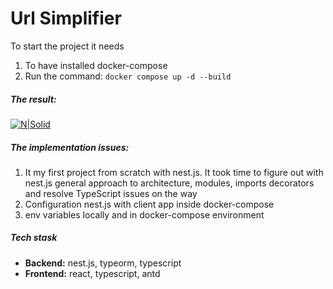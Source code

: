 # Url Simplifier

To start the project it needs
1) To have installed docker-compose
2) Run the command: `docker compose up -d --build`

##### The result:
[![N|Solid](https://i.ibb.co/3cktRV6/Screenshot-2024-01-09-at-3-49-20.png)](https://nodesource.com/products/nsolid)

##### The implementation issues:
1) It my first project from scratch with nest.js. It took time to figure out with nest.js general approach to architecture, modules, imports decorators and resolve TypeScript issues on the way
2) Configuration nest.js with client app inside docker-compose 
3) env variables locally and in docker-compose environment

##### Tech stask 
- **Backend:** nest.js, typeorm, typescript
- **Frontend:** react, typescript, antd